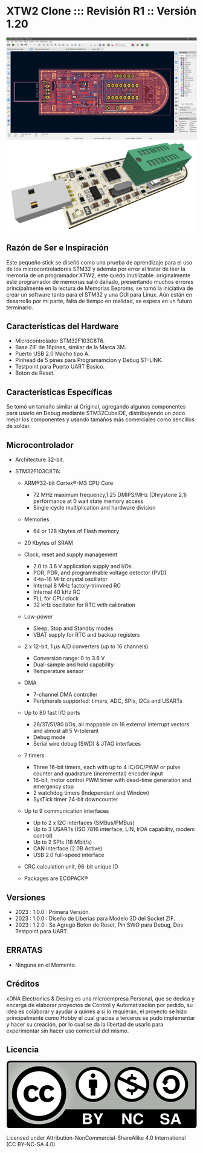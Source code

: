 # XTW2 Clone ::: Revisión R1 :: Versión 1.20

![](https://github.com/trunksx64/XTW_2_CLONE_KICAD/blob/main/Images/pcb_front.png)
![](https://github.com/trunksx64/XTW_2_CLONE_KICAD/blob/main/Images/front.png)

## Razón de Ser e Inspiración

Este pequeño stick se diseñó como una prueba de aprendizaje para el uso de los microcontroladores STM32 y además por error al tratar de leer la memoria de un programador XTW2, este quedo inutilizable.
originalmente este programador de memorias salió dañado, presentando muchos errores principalmente en la lectura de Memorias Eeproms, se tomó la iniciativa de crear un software tanto para el STM32 y una GUI para Linux.
Aún están en desarrollo por mi parte, falta de tiempo en realidad, se espera en un futuro terminarlo.

## Características del Hardware

  * Microcontrolador STM32F103C8T6.
  * Base ZIF de 16pines, similar de la Marca 3M.
  * Puerto USB 2.0 Macho tipo A.
  * Pinhead de 5 pines para Programamcion y Debug ST-LINK.
  * Testpoint para Puerto UART Basico.
  * Boton de Reset.

## Características Específicas

Se tomó un tamaño similar al Original, agregando algunos componentes para usarlo en Debug mediante STM32CubeIDE, distribuyendo un poco mejor los componentes y usando tamaños más comerciales como sencillos de soldar.

## Microcontrolador

* Architecture 32-bit.
* STM32F103C8T6:

	* ARM®32-bit Cortex®-M3 CPU Core 
		* 72 MHz maximum frequency,1.25 DMIPS/MHz (Dhrystone 2.1) performance at 0 wait state memory access
		* Single-cycle multiplication and hardware division
	
	* Memories 
		* 64 or 128 Kbytes of Flash memory
	*	 20 Kbytes of SRAM
	
	* Clock, reset and supply management 
		* 2.0 to 3.6 V application supply and I/Os
		* POR, PDR, and programmable voltage detector (PVD)
		* 4-to-16 MHz crystal oscillator
		* Internal 8 MHz factory-trimmed RC
		* Internal 40 kHz RC
		* PLL for CPU clock
		* 32 kHz oscillator for RTC with calibration

	* Low-power 
		* Sleep, Stop and Standby modes
		* VBAT supply for RTC and backup registers
	
	* 2 x 12-bit, 1 μs A/D converters (up to 16 channels) 
		* Conversion range: 0 to 3.6 V
		* Dual-sample and hold capability
		* Temperature sensor
	
	* DMA 
		* 7-channel DMA controller
		* Peripherals supported: timers, ADC, SPIs, I2Cs and USARTs
	
	* Up to 80 fast I/O ports 
		* 26/37/51/80 I/Os, all mappable on 16 external interrupt vectors and almost all 5 V-tolerant
		* Debug mode 
		* Serial wire debug (SWD) & JTAG interfaces
	
	* 7 timers 
		* Three 16-bit timers, each with up to 4 IC/OC/PWM or pulse counter and quadrature (incremental) encoder input
		* 16-bit, motor control PWM timer with dead-time generation and emergency stop
		* 2 watchdog timers (Independent and Window)
		* SysTick timer 24-bit downcounter
	
	* Up to 9 communication interfaces 
		* Up to 2 x I2C interfaces (SMBus/PMBus)
		* Up to 3 USARTs (ISO 7816 interface, LIN, IrDA capability, modem control)
		* Up to 2 SPIs (18 Mbit/s)
		* CAN interface (2.0B Active)
		* USB 2.0 full-speed interface
	
	* CRC calculation unit, 96-bit unique ID 
	* Packages are ECOPACK® 

## Versiones

* 2023 : 1.0.0 : Primera Versión.
* 2023 : 1.0.0 : Diseño de Liberias para Modelo 3D del Socket ZIF.
* 2023 : 1.2.0 : Se Agrego Boton de Reset, Pin SWO para Debug, Dos Testpoint para UART.

## ERRATAS

* Ninguna en el Momento.

## Créditos

xDNA Electronics & Desing es una microempresa Personal, que se dedica y encarga de elaborar proyectos de Control y Automatización por pedido, su idea es colaborar y ayudar a quines a si lo requieran, el proyecto se hizo principalmente como Hobby el cual gracias a terceros se pudo implementar y hacer su creación, por lo cual se da la libertad de usarlo para experimentar sin hacer uso comercial del mismo.

## Licencia

![](https://github.com/trunksx64/GAME_CAT_R3_KICAD/blob/main/Images/creative_commons.png)

Licensed under Attribution-NonCommercial-ShareAlike 4.0 International (CC BY-NC-SA 4.0)
